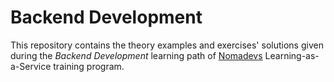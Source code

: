 # Backend Development

This repository contains the theory examples and exercises' solutions given during the *Backend Development* learning path of [Nomadevs](https://nomadevs.com) Learning-as-a-Service training program.
